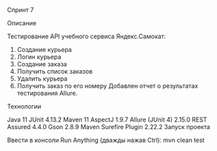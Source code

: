 Cпринт 7

Описание

Тестирование API учебного сервиса Яндекс.Самокат:

1. Создание курьера
2. Логин курьера
3. Создание заказа
4. Получить список заказов
5. Удалить курьера
6. Получить заказ по его номеру
Добавлен отчет о результатах тестирования Allure.

Технологии

Java 11
JUnit 4.13.2
Maven 11
AspectJ 1.9.7
Allure (JUnit 4) 2.15.0
REST Assured 4.4.0
Gson 2.8.9
Maven Surefire Plugin 2.22.2
Запуск проекта

Ввести в консоли Run Anything (дважды нажав Ctrl): mvn clean test